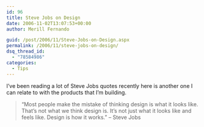 ```yaml
---
id: 96
title: Steve Jobs on Design
date: 2006-11-02T13:07:53+00:00
author: Merill Fernando

guid: /post/2006/11/Steve-Jobs-on-Design.aspx
permalink: /2006/11/steve-jobs-on-design/
dsq_thread_id:
  - "78584986"
categories:
  - Tips
---
```

<p>I&rsquo;ve been reading a lot of Steve Jobs quotes recently here is another one I can relate to with the products that I&rsquo;m building.</p>
<blockquote dir="ltr" style="MARGIN-RIGHT: 0px">
<p>&ldquo;Most people make the mistake of thinking design is what it looks like. That&rsquo;s not what we think design is. It&rsquo;s not just what it looks like and feels like. Design is how it works.&rdquo; &ndash; Steve Jobs</p></blockquote>